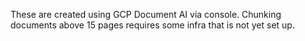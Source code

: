 These are created using GCP Document AI via console. Chunking documents above 15 pages requires some infra that is not yet set up.
